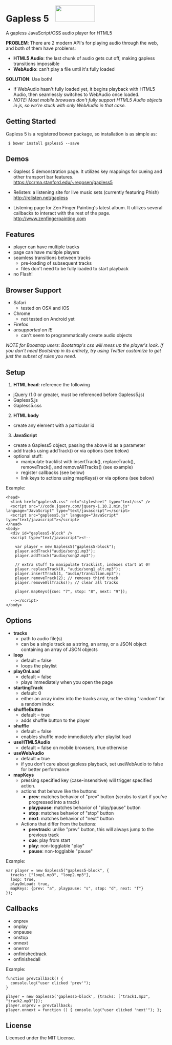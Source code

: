 Gapless 5 &nbsp; <img src="https://ccrma.stanford.edu/~regosen/gapless5.gif" width="123" height="51">
=========

A gapless JavaScript/CSS audio player for HTML5

**PROBLEM**: There are 2 modern API's for playing audio through the web, and both of them have problems:

- **HTML5 Audio**: the last chunk of audio gets cut off, making gapless transitions impossible
- **WebAudio**: can't play a file until it's fully loaded

**SOLUTION**: Use both!

- If WebAudio hasn't fully loaded yet, it begins playback with HTML5 Audio, then seamlessly switches to WebAudio once loaded.
- *NOTE: Most mobile browsers don't fully support HTML5 Audio objects in js, so we're stuck with only WebAudio in that case.*


Getting Started
-----
Gapless 5 is a registered bower package, so installation is as simple as:
```
 $ bower install gapless5 --save
```


Demos
-----

- Gapless 5 demonstration page.  It utilizes key mappings for cueing and other transport bar features. <br/>https://ccrma.stanford.edu/~regosen/gapless5

- Relisten: a listening site for live music sets (currently featuring Phish)
<br/>http://relisten.net/gapless

- Listening page for Zen Finger Painting's latest album.  It utilizes several callbacks to interact with the rest of the page. <br/>http://www.zenfingerpainting.com


Features
--------

- player can have multiple tracks
- page can have multiple players
- seamless transitions between tracks
  - pre-loading of subsequent tracks
  - files don't need to be fully loaded to start playback
- no Flash!


Browser Support
---------------

- Safari
  - tested on OSX and iOS
- Chrome
  - not tested on Android yet
- Firefox
- *unsupported on IE*
  - can't seem to programmatically create audio objects

*NOTE for Boostrap users: Bootstrap's css will mess up the player's look.  If you don't need Bootstrap in its entirety, try using Twitter customize to get just the subset of rules you need.*

Setup
-----

1. **HTML head**: reference the following
  - jQuery (1.0 or greater, must be referenced before Gapless5.js)
  - Gapless5.js
  - Gapless5.css
2. **HTML body**
  - create any element with a particular id
3. **JavaScript**
  - create a Gapless5 object, passing the above id as a parameter
  - add tracks using addTrack() or via options (see below)
  - optional stuff:
    - manipulate tracklist with insertTrack(), replaceTrack(), removeTrack(), and removeAllTracks() (see example)
    - register callbacks (see below)
    - link keys to actions using mapKeys() or via options (see below)

Example:
```
<head>
  <link href="gapless5.css" rel="stylesheet" type="text/css" />
  <script src="//code.jquery.com/jquery-1.10.2.min.js" language="JavaScript" type="text/javascript"></script>
  <script src="gapless5.js" language="JavaScript" type="text/javascript"></script>
</head>
<body>
  <div id="gapless5-block" />
  <script type="text/javascript"><!--

    var player = new Gapless5("gapless5-block");
    player.addTrack("audio/song1.mp3");
    player.addTrack("audio/song2.mp3");

    // extra stuff to manipulate tracklist, indexes start at 0!
    player.replaceTrack(0, "audio/song1_alt.mp3");
    player.insertTrack(1, "audio/transition.mp3");
    player.removeTrack(2); // removes third track
    player.removeAllTracks(); // clear all tracks

    player.mapKeys({cue: "7", stop: "8", next: "9"});

  --></script>
</body>
```


Options
-------

- **tracks**
  - path to audio file(s)
  - can be a single track as a string, an array, or a JSON object containing an array of JSON objects
- **loop**
  - default = false
  - loops the playlist
- **playOnLoad**
  - default = false
  - plays immediately when you open the page
- **startingTrack**
  - default: 0
  - either an array index into the tracks array, or the string "random" for a random index
- **shuffleButton**
  - default = true
  - adds shuffle button to the player
- **shuffle**
  - default = false
  - enables shuffle mode immediately after playlist load
- **useHTML5Audio**
  - default = false on mobile browsers, true otherwise
- **useWebAudio**
  - default = true
  - if you don't care about gapless playback, set useWebAudio to false for better performance
- **mapKeys**
  - pressing specified key (case-insensitive) will trigger specified action.
  - actions that behave like the buttons:
    - **prev**: matches behavior of "prev" button (scrubs to start if you've progressed into a track)
    - **playpause**: matches behavior of "play/pause" button
    - **stop**: matches behavior of "stop" button
    - **next**: matches behavior of "next" button
  - Actions that differ from the buttons:
    - **prevtrack**: unlike "prev" button, this will always jump to the previous track
    - **cue**: play from start
    - **play**: non-togglable "play"
    - **pause**: non-togglable "pause"

Example:

```
var player = new Gapless5("gapless5-block", {
  tracks: ["loop1.mp3", "loop2.mp3"],
  loop: true,
  playOnLoad: true,
  mapKeys: {prev: "a", playpause: "s", stop: "d", next: "f"}
});
```

Callbacks
---------

- onprev
- onplay
- onpause
- onstop
- onnext
- onerror
- onfinishedtrack
- onfinishedall

Example:

```
function prevCallback() {
  console.log("user clicked 'prev'");
}

player = new Gapless5('gapless5-block', {tracks: ["track1.mp3", "track2.mp3"]});
player.onprev = prevCallback;
player.onnext = function () { console.log("user clicked 'next'"); };
```

License
-------

Licensed under the MIT License.
